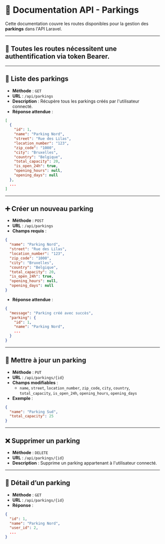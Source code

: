 # 📘 Documentation API - Parkings

Cette documentation couvre les routes disponibles pour la gestion des **parkings** dans l'API Laravel.

---

## 🔐 Toutes les routes nécessitent une authentification via token Bearer.

---

## 🔄 Liste des parkings

- **Méthode** : `GET`
- **URL** : `/api/parkings`
- **Description** : Récupère tous les parkings créés par l'utilisateur connecté.
- **Réponse attendue** :
```json
[
  {
    "id": 1,
    "name": "Parking Nord",
    "street": "Rue des Lilas",
    "location_number": "123",
    "zip_code": "1000",
    "city": "Bruxelles",
    "country": "Belgique",
    "total_capacity": 20,
    "is_open_24h": true,
    "opening_hours": null,
    "opening_days": null
  },
  ...
]
```

---

## ➕ Créer un nouveau parking

- **Méthode** : `POST`
- **URL** : `/api/parkings`
- **Champs requis** :
```json
{
  "name": "Parking Nord",
  "street": "Rue des Lilas",
  "location_number": "123",
  "zip_code": "1000",
  "city": "Bruxelles",
  "country": "Belgique",
  "total_capacity": 20,
  "is_open_24h": true,
  "opening_hours": null,
  "opening_days": null
}
```
- **Réponse attendue** :
```json
{
  "message": "Parking créé avec succès",
  "parking": {
    "id": 1,
    "name": "Parking Nord",
    ...
  }
}
```

---

## 📝 Mettre à jour un parking

- **Méthode** : `PUT`
- **URL** : `/api/parkings/{id}`
- **Champs modifiables** :
  - `name`, `street`, `location_number`, `zip_code`, `city`, `country`, `total_capacity`, `is_open_24h`, `opening_hours`, `opening_days`
- **Exemple** :
```json
{
  "name": "Parking Sud",
  "total_capacity": 25
}
```

---

## ❌ Supprimer un parking

- **Méthode** : `DELETE`
- **URL** : `/api/parkings/{id}`
- **Description** : Supprime un parking appartenant à l'utilisateur connecté.

---

## 📄 Détail d’un parking

- **Méthode** : `GET`
- **URL** : `/api/parkings/{id}`
- **Réponse** :
```json
{
  "id": 1,
  "name": "Parking Nord",
  "user_id": 2,
  ...
}
```